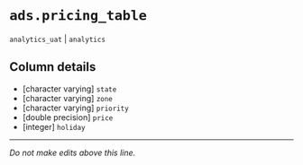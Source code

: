 # `ads.pricing_table`
`analytics_uat` | `analytics`

## Column details
* [character varying] `state`
* [character varying] `zone`
* [character varying] `priority`
* [double precision] `price`
* [integer]   `holiday`

-------------------------------------------------------------------------------
*Do not make edits above this line.*
